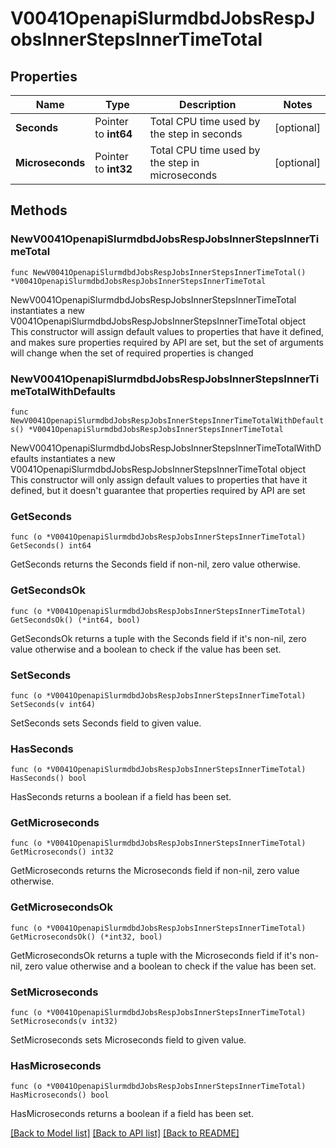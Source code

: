 # V0041OpenapiSlurmdbdJobsRespJobsInnerStepsInnerTimeTotal

## Properties

Name | Type | Description | Notes
------------ | ------------- | ------------- | -------------
**Seconds** | Pointer to **int64** | Total CPU time used by the step in seconds | [optional] 
**Microseconds** | Pointer to **int32** | Total CPU time used by the step in microseconds | [optional] 

## Methods

### NewV0041OpenapiSlurmdbdJobsRespJobsInnerStepsInnerTimeTotal

`func NewV0041OpenapiSlurmdbdJobsRespJobsInnerStepsInnerTimeTotal() *V0041OpenapiSlurmdbdJobsRespJobsInnerStepsInnerTimeTotal`

NewV0041OpenapiSlurmdbdJobsRespJobsInnerStepsInnerTimeTotal instantiates a new V0041OpenapiSlurmdbdJobsRespJobsInnerStepsInnerTimeTotal object
This constructor will assign default values to properties that have it defined,
and makes sure properties required by API are set, but the set of arguments
will change when the set of required properties is changed

### NewV0041OpenapiSlurmdbdJobsRespJobsInnerStepsInnerTimeTotalWithDefaults

`func NewV0041OpenapiSlurmdbdJobsRespJobsInnerStepsInnerTimeTotalWithDefaults() *V0041OpenapiSlurmdbdJobsRespJobsInnerStepsInnerTimeTotal`

NewV0041OpenapiSlurmdbdJobsRespJobsInnerStepsInnerTimeTotalWithDefaults instantiates a new V0041OpenapiSlurmdbdJobsRespJobsInnerStepsInnerTimeTotal object
This constructor will only assign default values to properties that have it defined,
but it doesn't guarantee that properties required by API are set

### GetSeconds

`func (o *V0041OpenapiSlurmdbdJobsRespJobsInnerStepsInnerTimeTotal) GetSeconds() int64`

GetSeconds returns the Seconds field if non-nil, zero value otherwise.

### GetSecondsOk

`func (o *V0041OpenapiSlurmdbdJobsRespJobsInnerStepsInnerTimeTotal) GetSecondsOk() (*int64, bool)`

GetSecondsOk returns a tuple with the Seconds field if it's non-nil, zero value otherwise
and a boolean to check if the value has been set.

### SetSeconds

`func (o *V0041OpenapiSlurmdbdJobsRespJobsInnerStepsInnerTimeTotal) SetSeconds(v int64)`

SetSeconds sets Seconds field to given value.

### HasSeconds

`func (o *V0041OpenapiSlurmdbdJobsRespJobsInnerStepsInnerTimeTotal) HasSeconds() bool`

HasSeconds returns a boolean if a field has been set.

### GetMicroseconds

`func (o *V0041OpenapiSlurmdbdJobsRespJobsInnerStepsInnerTimeTotal) GetMicroseconds() int32`

GetMicroseconds returns the Microseconds field if non-nil, zero value otherwise.

### GetMicrosecondsOk

`func (o *V0041OpenapiSlurmdbdJobsRespJobsInnerStepsInnerTimeTotal) GetMicrosecondsOk() (*int32, bool)`

GetMicrosecondsOk returns a tuple with the Microseconds field if it's non-nil, zero value otherwise
and a boolean to check if the value has been set.

### SetMicroseconds

`func (o *V0041OpenapiSlurmdbdJobsRespJobsInnerStepsInnerTimeTotal) SetMicroseconds(v int32)`

SetMicroseconds sets Microseconds field to given value.

### HasMicroseconds

`func (o *V0041OpenapiSlurmdbdJobsRespJobsInnerStepsInnerTimeTotal) HasMicroseconds() bool`

HasMicroseconds returns a boolean if a field has been set.


[[Back to Model list]](../README.md#documentation-for-models) [[Back to API list]](../README.md#documentation-for-api-endpoints) [[Back to README]](../README.md)



